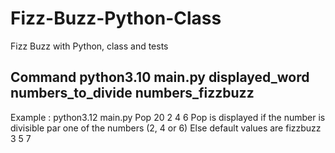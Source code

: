 # Fizz-Buzz-Python-Class
Fizz Buzz with Python, class and tests

## Command python3.10 main.py displayed_word numbers_to_divide numbers_fizzbuzz
Example : python3.12 main.py Pop 20 2 4 6
Pop is displayed if the number is divisible par one of the numbers (2, 4 or 6)
Else default values are fizzbuzz 3 5 7
